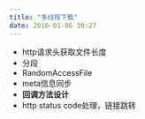 ```yaml
---
title: "多线程下载"
date: 2016-01-06 10:27
---
```

+ http请求头获取文件长度
+ 分段
+ RandomAccessFile
+ meta信息同步
+ **回调方法设计**
+ http status code处理，链接跳转
